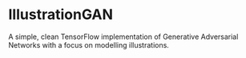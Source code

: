 # IllustrationGAN
A simple, clean TensorFlow implementation of Generative Adversarial Networks with a focus on modelling illustrations.
